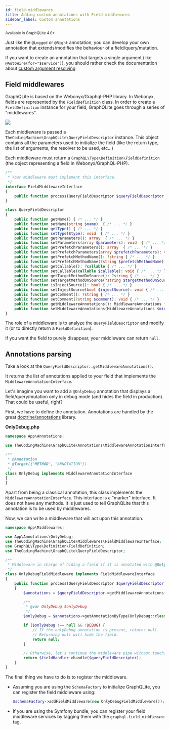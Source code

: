 ```yaml
---
id: field-middlewares
title: Adding custom annotations with Field middlewares
sidebar_label: Custom annotations
---
```

<small>Available in GraphQLite 4.0+</small>

Just like the `@Logged` or `@Right` annotation, you can develop your own annotation that extends/modifies the behaviour
of a field/query/mutation.

<div class="alert alert-warning">If you want to create an annotation that targets a single argument (like <code>@AutoWire(for="$service")</code>),
you should rather check the documentation about <a href="argument-resolving">custom argument resolving</a></div>

## Field middlewares

GraphQLite is based on the Webonyx/Graphql-PHP library. In Webonyx, fields are represented by the `FieldDefinition` class.
In order to create a `FieldDefinition` instance for your field, GraphQLite goes through a series of "middlewares".

![](assets/field_middleware.svg)

Each middleware is passed a `TheCodingMachine\GraphQLite\QueryFieldDescriptor` instance. This object contains all the
parameters used to initialize the field (like the return type, the list of arguments, the resolver to be used, etc...)

Each middleware must return a `GraphQL\Type\Definition\FieldDefinition` (the object representing a field in Webonyx/GraphQL-PHP).

```php
/**
 * Your middleware must implement this interface.
 */
interface FieldMiddlewareInterface
{
    public function process(QueryFieldDescriptor $queryFieldDescriptor, FieldHandlerInterface $fieldHandler): ?FieldDefinition;
}
```

```php
class QueryFieldDescriptor
{
    public function getName() { /* ... */ }
    public function setName(string $name)  { /* ... */ }
    public function getType() { /* ... */ }
    public function setType($type): void  { /* ... */ }
    public function getParameters(): array  { /* ... */ }
    public function setParameters(array $parameters): void  { /* ... */ }
    public function getPrefetchParameters(): array  { /* ... */ }
    public function setPrefetchParameters(array $prefetchParameters): void  { /* ... */ }
    public function getPrefetchMethodName(): ?string { /* ... */ }
    public function setPrefetchMethodName(?string $prefetchMethodName): void { /* ... */ }
    public function getCallable(): ?callable { /* ... */ }
    public function setCallable(callable $callable): void { /* ... */ }
    public function getTargetMethodOnSource(): ?string { /* ... */ }
    public function setTargetMethodOnSource(?string $targetMethodOnSource): void { /* ... */ }
    public function isInjectSource(): bool { /* ... */ }
    public function setInjectSource(bool $injectSource): void { /* ... */ }
    public function getComment(): ?string { /* ... */ }
    public function setComment(?string $comment): void { /* ... */ }
    public function getMiddlewareAnnotations(): MiddlewareAnnotations { /* ... */ }
    public function setMiddlewareAnnotations(MiddlewareAnnotations $middlewareAnnotations): void { /* ... */ }
}
```

The role of a middleware is to analyze the `QueryFieldDescriptor` and modify it (or to directly return a `FieldDefinition`).

If you want the field to purely disappear, your middleware can return `null`.

## Annotations parsing

Take a look at the `QueryFieldDescriptor::getMiddlewareAnnotations()`.

It returns the list of annotations applied to your field that implements the `MiddlewareAnnotationInterface`.

Let's imagine you want to add a `@OnlyDebug` annotation that displays a field/query/mutation only in debug mode (and 
hides the field in production). That could be useful, right?

First, we have to define the annotation. Annotations are handled by the great [doctrine/annotations](https://www.doctrine-project.org/projects/doctrine-annotations/en/1.6/index.html) library.

**OnlyDebug.php**
```php
namespace App\Annotations;

use TheCodingMachine\GraphQLite\Annotations\MiddlewareAnnotationInterface;

/**
 * @Annotation
 * @Target({"METHOD", "ANNOTATION"})
 */
class OnlyDebug implements MiddlewareAnnotationInterface
{
}
```

Apart from being a classical annotation, this class implements the `MiddlewareAnnotationInterface`. This interface
is a "marker" interface. It does not have any methods. It is just used to tell GraphQLite that this annotation 
is to be used by middlewares.

Now, we can write a middleware that will act upon this annotation.

```php
namespace App\Middlewares;

use App\Annotations\OnlyDebug;
use TheCodingMachine\GraphQLite\Middlewares\FieldMiddlewareInterface;
use GraphQL\Type\Definition\FieldDefinition;
use TheCodingMachine\GraphQLite\QueryFieldDescriptor;

/**
 * Middleware in charge of hiding a field if it is annotated with @OnlyDebug and the DEBUG constant is not set
 */
class OnlyDebugFieldMiddleware implements FieldMiddlewareInterface
{
    public function process(QueryFieldDescriptor $queryFieldDescriptor, FieldHandlerInterface $fieldHandler): ?FieldDefinition
    {
        $annotations = $queryFieldDescriptor->getMiddlewareAnnotations();

        /**
         * @var OnlyDebug $onlyDebug
         */
        $onlyDebug = $annotations->getAnnotationByType(OnlyDebug::class);

        if ($onlyDebug !== null && !DEBUG) {
            // If the onlyDebug annotation is present, returns null.
            // Returning null will hide the field.
            return null;
        }

        // Otherwise, let's continue the middleware pipe without touching anything.
        return $fieldHandler->handle($queryFieldDescriptor);
    }
}
```

The final thing we have to do is to register the middleware.

- Assuming you are using the `SchemaFactory` to initialize GraphQLite, you can register the field middleware using:
  ```php
  $schemaFactory->addFieldMiddleware(new OnlyDebugFieldMiddleware());
  ```
- If you are using the Symfony bundle, you can register your field middleware services by tagging them with the `graphql.field_middleware` tag.
